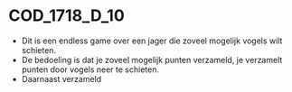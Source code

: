 # COD_1718_D_10
* Dit is een endless game over een jager die zoveel mogelijk vogels wilt schieten.
* De bedoeling is dat je zoveel mogelijk punten verzameld, je verzamelt punten door vogels neer te schieten.
* Daarnaast verzameld
